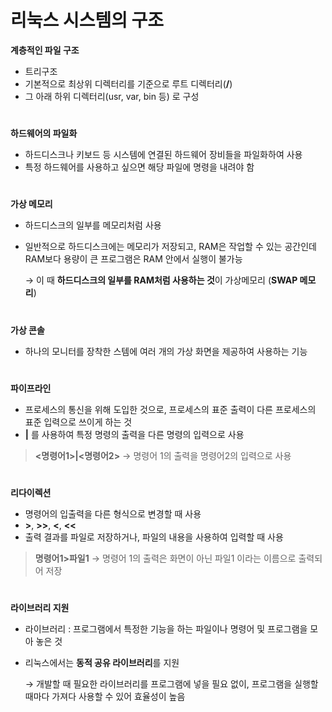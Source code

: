# 리눅스 시스템의 구조 

**계층적인 파일 구조**
- 트리구조
- 기본적으로 최상위 디렉터리를 기준으로 루트 디렉터리(**/**) 
- 그 아래 하위 디렉터리(usr, var, bin 등) 로 구성 
  
#
  
**하드웨어의 파일화**
- 하드디스크나 키보드 등 시스템에 연결된 하드웨어 장비들을 파일화하여 사용 
- 특정 하드웨어를 사용하고 싶으면 해당 파일에 명령을 내려야 함 
  
#
  
**가상 메모리**
- 하드디스크의 일부를 메모리처럼 사용 
- 일반적으로 하드디스크에는 메모리가 저장되고, RAM은 작업할 수 있는 공간인데 RAM보다 용량이 큰 프로그램은 RAM 안에서 실행이 불가능   

  → 이 때 **하드디스크의 일부를 RAM처럼 사용하는 것**이 가상메모리 (**SWAP 메모리**)
  
#
  
**가상 콘솔** 
- 하나의 모니터를 장착한 스템에 여러 개의 가상 화면을 제공하여 사용하는 기능 

#

**파이프라인**
- 프로세스의 통신을 위해 도입한 것으로, 프로세스의 표준 출력이 다른 프로세스의 표준 입력으로 쓰이게 하는 것 
- **|** 를 사용하여 특정 명령의 출력을 다른 명령의 입력으로 사용 
 > **<명령어1>|<명령어2>** → 명령어 1의 출력을 명령어2의 입력으로 사용 
 
 #
 
 **리다이렉션** 
 - 명령어의 입출력을 다른 형식으로 변경할 때 사용 
 - **>**, **>>**, **<**, **<<** 
 - 출력 결과를 파일로 저장하거나, 파일의 내용을 사용하여 입력할 때 사용 
 > **명령어1>파일1** → 명령어 1의 출력은 화면이 아닌 파일1 이라는 이름으로 출력되어 저장 
 
 #
 
 **라이브러리 지원**
 - 라이브러리 : 프로그램에서 특정한 기능을 하는 파일이나 명령어 및 프로그램을 모아 놓은 것 
 - 리눅스에서는 **동적 공유 라이브러리**를 지원   
 
   → 개발할 때 필요한 라이브러리를 프로그램에 넣을 필요 없이, 프로그램을 실행할 때마다 가져다 사용할 수 있어 효율성이 높음 
   
   
